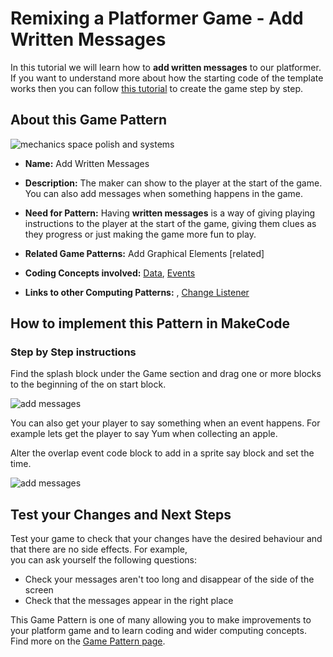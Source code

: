 # Remixing a Platformer Game - Add Written Messages 

In this tutorial we will learn how to **add written messages** to our platformer.
If you want to understand more about how the starting code of the template works then you can follow [this tutorial](https://arcade.makecode.com/beta#tutorial:https://github.com/mickfuzz/mca_platformer_tutorial/tutorialPartOne)
 to create the game step by step.

## About this Game Pattern

![mechanics space polish and systems](https://raw.githubusercontent.com/mickfuzz/makecode-platformer-101/master/images/patterns/gameMechanics_more_levels.jpg)

* **Name:** Add Written Messages

* **Description:** The maker can show to the player at the start of the game. You can also add messages when something happens in the game.  

* **Need for Pattern:** Having **written messages** is a way of giving playing instructions to the player at the start of the game, giving
them clues as they progress or just making the game more fun to play.

* **Related Game Patterns:** Add Graphical Elements [related]

* **Coding Concepts involved:** [Data](learningDimensions#data), [Events](learningDimensions#events)

* **Links to other Computing Patterns:** , [Change Listener](learningDimensions#change-listener)

## How to implement this Pattern in MakeCode

### Step by Step instructions

Find the splash block under the Game section and drag one or more blocks to the beginning of the on start block.

![add messages](https://raw.githubusercontent.com/mickfuzz/makecode-platformer-101/master/images/addMessages.png)

You can also get your player to say something when an event happens. For example lets get the player to say Yum when collecting an apple.

Alter the overlap event code block to add in a sprite say block and set the time.         

![add messages](https://raw.githubusercontent.com/mickfuzz/makecode-platformer-101/master/images/addMessages2.png)



## Test your Changes and Next Steps

Test your game to check that your changes have the desired behaviour and that there are no side effects. For example,  
you can ask yourself the following questions:

* Check your messages aren't too long and disappear of the side of the screen
* Check that the messages appear in the right place

This Game Pattern is one of many allowing you to make improvements to your platform game and to learn coding and wider computing concepts.
Find more on the [Game Pattern page](gamePatterns.md).
